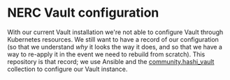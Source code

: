 # NERC Vault configuration

With our current Vault installation we're not able to configure Vault through Kubernetes resources. We still want to have a record of our configuration (so that we understand *why* it looks the way it does, and so that we have a way to re-apply it in the event we need to rebuild from scratch). This repository is that record; we use Ansible and the [community.hashi_vault][] collection to configure our Vault instance.

[community.hashi_vault]: https://github.com/ansible-collections/community.hashi_vault
